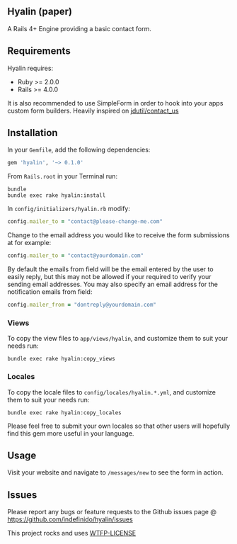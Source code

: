 ## Hyalin (paper)

A Rails 4+ Engine providing a basic contact form.

## Requirements

Hyalin requires:

* Ruby >= 2.0.0
* Rails >= 4.0.0

It is also recommended to use SimpleForm in order to hook into your apps custom form builders.
Heavily inspired on [jdutil/contact_us](https://github.com/jdutil/contact_us)

## Installation

In your `Gemfile`, add the following dependencies:

```ruby
gem 'hyalin', '~> 0.1.0'
```

From `Rails.root` in your Terminal run:

```shell
bundle
bundle exec rake hyalin:install
```

In `config/initializers/hyalin.rb` modify:

```ruby
config.mailer_to = "contact@please-change-me.com"
```

Change to the email address you would like to receive the form submissions at for example:

```ruby
config.mailer_to = "contact@yourdomain.com"
```

By default the emails from field will be the email entered by the user to easily reply, but this may not be allowed if your required to verify your sending email addresses.
You may also specify an email address for the notification emails from field:

```ruby
config.mailer_from = "dontreply@yourdomain.com"
```


### Views

To copy the view files to `app/views/hyalin`, and customize them to suit your needs run:

```shell
bundle exec rake hyalin:copy_views
```

### Locales

To copy the locale files to `config/locales/hyalin.*.yml`, and customize them to suit your needs run:

```shell
bundle exec rake hyalin:copy_locales
```

Please feel free to submit your own locales so that other users will hopefully find this gem more useful in your language.


## Usage

Visit your website and navigate to `/messages/new` to see the form in action.

## Issues

Please report any bugs or feature requests to the Github issues page @
https://github.com/indefinido/hyalin/issues


This project rocks and uses [WTFP-LICENSE](http://www.wtfpl.net)
